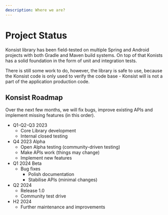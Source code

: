 ```yaml
---
description: Where we are?
---
```


# Project Status

Konsist library has been field-tested on multiple Spring and Android projects with both Gradle and Maven build systems. On top of that Konists has a solid foundation in the form of unit and integration tests.

There is still some work to do, however, the library is safe to use, because the Konsist code is only used to verify the code base - Konsist will is not a part of the application production code.

## Konsist Roadmap

Over the next few months, we will fix bugs, improve existing APIs and implement missing features (in this order).

* Q1-Q2-Q3 2023
  * Core Library development
  * Internal closed testing&#x20;
* Q4 2023 Alpha
  * Open Alpha testing (community-driven testing)
  * Make APIs work (things may change)
  * Implement new features
* Q1 2024 Beta
  * Bug fixes
    * Polish documentation
    * Stabilise APIs (minimal changes)
* Q2 2024
  * Release 1.0
  * Community test drive
* H2 2024
  * Further maintenance and improvements
